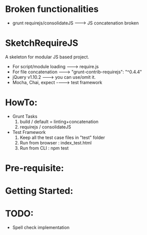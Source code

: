 # Broken functionalities
* grunt requirejs/consolidateJS ---> JS concatenation broken

# SketchRequireJS
A skeleton for modular JS based project.
* For script/module loading ---> require.js
* For file concatenation ---> "grunt-contrib-requirejs": "^0.4.4"
* jQuery v1.10.2 ---> you can use/omit it.
* Mocha, Chai, expect ----> test framework


# HowTo:
* Grunt Tasks
  1. build / default = linting+concatenation
  2. requirejs / consolidateJS
* Test Framework
  1. Keep all the test case files in "test" folder
  2. Run from browser : index_test.html
  3. Run from CLI : npm test



# Pre-requisite:




# Getting Started:



# TODO:
* Spell check implementation
